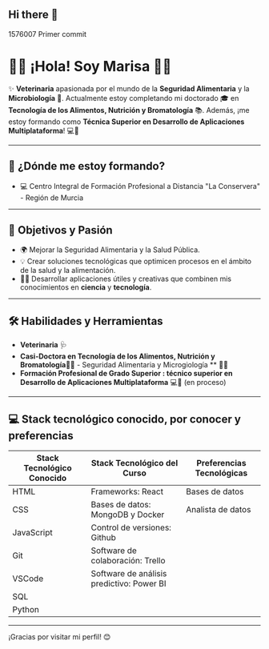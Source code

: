 ## Hi there 👋

<!--
**Marisa-GG/Marisa-GG** is a ✨ _special_ ✨ repository because its `README.md` (this file) appears on your GitHub profile.

Here are some ideas to get you started:

- 🔭 I’m currently working on ...
- 🌱 I’m currently learning ...
- 👯 I’m looking to collaborate on ...
- 🤔 I’m looking for help with ...
- 💬 Ask me about ...
- 📫 How to reach me: ...
- 😄 Pronouns: ...
- ⚡ Fun fact: ...
-->

1576007
Primer commit

# 👩‍⚕️ ¡Hola! Soy Marisa 👩‍🔬

✨ **Veterinaria** apasionada por el mundo de la **Seguridad Alimentaria** y la **Microbiología** 🥼. Actualmente estoy completando mi doctorado 🎓 en **Tecnología de los Alimentos, Nutrición y Bromatología** 📚. 
Además, ¡me estoy formando como **Técnica Superior en Desarrollo de Aplicaciones Multiplataforma**! 💻🚀

---

## 🌱 ¿Dónde me estoy formando?
- 💻 Centro Integral de Formación Profesional a Distancia "La Conservera" - Región de Murcia

---

## 🚀 Objetivos y Pasión
- 🌍 Mejorar la Seguridad Alimentaria y la Salud Pública.
- 💡 Crear soluciones tecnológicas que optimicen procesos en el ámbito de la salud y la alimentación.
- 👩‍💻 Desarrollar aplicaciones útiles y creativas que combinen mis conocimientos en **ciencia** y **tecnología**.

---

## 🛠️ Habilidades y Herramientas
- **Veterinaria** 🩺
- **Casi-Doctora en Tecnología de los Alimentos, Nutrición y Bromatología🥗📘** - Seguridad Alimentaria y Microgiología ** 🧪🍞
- **Formación Profesional de Grado Superior : técnico superior en Desarrollo de Aplicaciones Multiplataforma** 💻📱 (en proceso)

---

## 💻 Stack tecnológico conocido, por conocer y preferencias 

| **Stack Tecnológico Conocido**  | **Stack Tecnológico del Curso**           | **Preferencias Tecnológicas**     |
|---------------------------------|-------------------------------------------|-----------------------------------|
| HTML                            | Frameworks:  React                        | Bases de datos                    |
| CSS                             | Bases de datos: MongoDB y Docker          | Analista de datos                 |
| JavaScript                      | Control de versiones: Github              |                                   |
| Git                             | Software de colaboración: Trello          |                                   |
| VSCode                          | Software de análisis predictivo: Power BI |                                   |
| SQL                             |                                           |                                   |
| Python                          |                                           |                                   |


---

¡Gracias por visitar mi perfil! 😊
